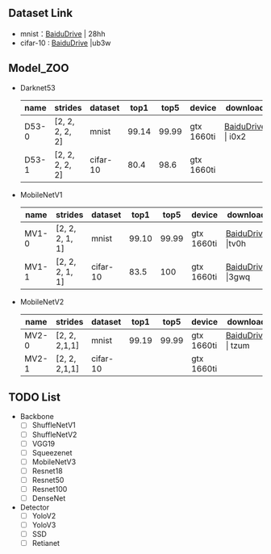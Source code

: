 

## Dataset Link

- mnist：[BaiduDrive](https://pan.baidu.com/s/1P6--cS_Nq9ZP7nUAxhM7Ow ) | 28hh
- cifar-10 : [BaiduDrive](https://pan.baidu.com/s/1tWauIgMRn1yP20qcEXtXrw ) |ub3w



##  Model_ZOO

- Darknet53

  | name  | strides         | dataset  | top1  | top5  | device     | download                                                     |
  | ----- | --------------- | -------- | ----- | ----- | ---------- | ------------------------------------------------------------ |
  | D53-0 | [2, 2, 2, 2, 2] | mnist    | 99.14 | 99.99 | gtx 1660ti | [BaiduDrive](https://pan.baidu.com/s/12E6K766X9Wr-G5PsRjsR6g) \| i0x2 |
  | D53-1 | [2, 2, 2, 2, 2] | cifar-10 | 80.4  | 98.6  | gtx 1660ti |                                                              |

- MobileNetV1

  | name  | strides         | dataset  | top1  | top5  | device     | download                                                     |
  | ----- | --------------- | -------- | ----- | ----- | ---------- | ------------------------------------------------------------ |
  | MV1-0 | [2, 2, 2, 1, 1] | mnist    | 99.10 | 99.99 | gtx 1660ti | [BaiduDrive](https://pan.baidu.com/s/1UJ_6NTV9usi0lP5lveXfhQ) \|tv0h |
  | MV1-1 | [2, 2, 2, 1, 1] | cifar-10 | 83.5  | 100   | gtx 1660ti | [BaiduDrive](https://pan.baidu.com/s/1EBZuHsj-_NO95xLr4NRCkQ) \|3gwq |

- MobileNetV2

  | name  | strides       | dataset  | top1  | top5  | device     | download                                                     |
  | ----- | ------------- | -------- | ----- | ----- | ---------- | ------------------------------------------------------------ |
  | MV2-0 | [2, 2, 2,1,1] | mnist    | 99.19 | 99.99 | gtx 1660ti | [BaiduDrive](https://pan.baidu.com/s/1eq7zPEy61uyMBxBBgmM-ww) \| tzum |
  | MV2-1 | [2, 2, 2,1,1] | cifar-10 |       |       | gtx 1660ti |                                                              |



## TODO List

- Backbone
  - [ ] ShuffleNetV1
  - [ ] ShuffleNetV2
  - [ ] VGG19
  - [ ] Squeezenet
  - [ ] MobileNetV3
  - [ ] Resnet18
  - [ ] Resnet50
  - [ ] Resnet100
  - [ ] DenseNet

- Detector 
  - [ ] YoloV2
  - [ ] YoloV3
  - [ ] SSD
  - [ ] Retianet